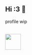 ## Hi :3 👋
profile wip
<div style="display: inline_block"><br>
  <img height="50" width="50" src="https://cdn.jsdelivr.net/gh/devicons/devicon@latest/icons/lua/lua-original.svg" />
<!--
  <img height="50" width="50" src="https://cdn.jsdelivr.net/gh/devicons/devicon@latest/icons/godot/godot-original.svg" />

          
          


**estelaGamba/estelagamba** is a ✨ _special_ ✨ repository because its `README.md` (this file) appears on your GitHub profile.

Here are some ideas to get you started:

- 🔭 I’m currently working on ...
- 🌱 I’m currently learning ...
- 👯 I’m looking to collaborate on ...
- 🤔 I’m looking for help with ...
- 💬 Ask me about ...
- 📫 How to reach me: ...
- 😄 Pronouns: ...
- ⚡ Fun fact: ...
-->
